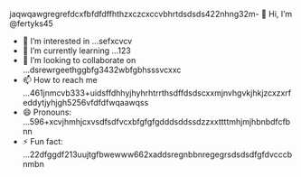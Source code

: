 jaqwqawgregrefdcxfbfdfdffhthzxczcxccvbhrtdsdsds422nhng32m- 👋 Hi, I’m @fertyks45
- 👀 I’m interested in ...sefxcvcv
- 🌱 I’m currently learning ...123
- 💞️ I’m looking to collaborate on ...dsrewrgeethggbfg3432wbfgbhsssvcxxc
- 📫 How to reach me ...461jnmcvb333+uidsffdhhyjhyhrhtrrthsdffdsdscxxmjnvhgvkjhkjzcxzxrfeddytjyhjgh5256vfdfdfwqaawqss
- 😄 Pronouns: ...596+xcvjhmhjcxvsdfsdfvcxbfgfgfgdddsddssdzzxxttttmhjmjhbnbdfcfbnn
- ⚡ Fun fact: ...22dfggdf213uujtgfbwewww662xaddsregnbbnregegrsdsdsdfgfdvcccbnmbn
<!---rhtwqeddssdfgbdfgiuiuig554dsffxvcxcvcdgffgdgdfrtgfgfbmnbnkjklkjlrewds
fertyks/fertyks is a ✨ special ✨ repository becauseasf its 123README.md` (thsdfis file) appears on your GitHub profil4az5ewf5evc366dfgdfgcxvvcxxcv
You can click the Preview link to take a look at your changes.fwewwcvbvcbsfdcvbcvcvcvhthtthy
dvdvdfds
dsdgfdsfdsfds
xvcccc
